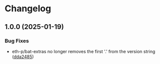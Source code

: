# Changelog

## 1.0.0 (2025-01-19)


### Bug Fixes

* eth-p/bat-extras no longer removes the first '.' from the version string ([dda2485](https://github.com/vhdirk/asdf-bat-extras/commit/dda24852864e95bc1c2c06dfa0e4ba5f4f6434f9))
